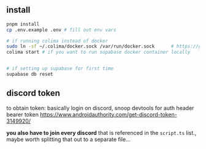 ## install

```bash
pnpm install
cp .env.example .env # fill out env vars

# if running colima instead of docker
sudo ln -sf ~/.colima/docker.sock /var/run/docker.sock      # https://github.com/abiosoft/colima/issues/144#issuecomment-1024419024
colima start # if you want to run supabase docker container locally


# if setting up supabase for first time
supabase db reset
```

## discord token

to obtain token: basically login on discord, snoop devtools for auth header bearer token https://www.androidauthority.com/get-discord-token-3149920/

**you also have to join every discord** that is referenced  in the `script.ts` list., maybe worth splitting that out to a separate file...